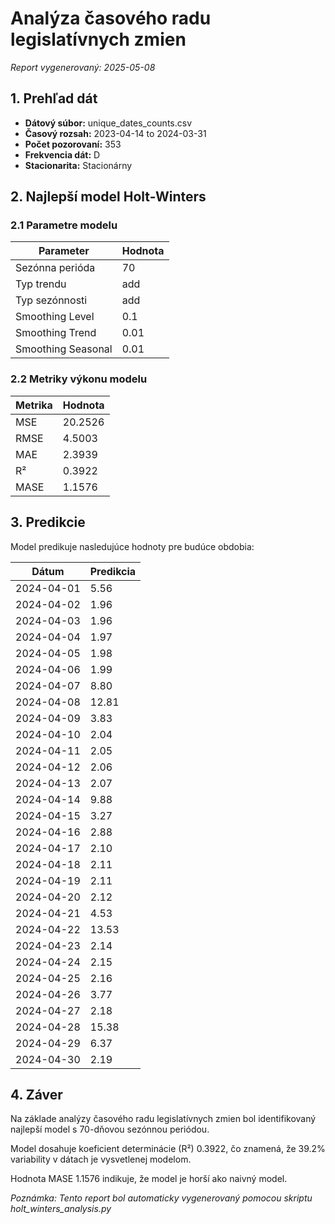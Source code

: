 # Analýza časového radu legislatívnych zmien

*Report vygenerovaný: 2025-05-08*

## 1. Prehľad dát

- **Dátový súbor:** unique_dates_counts.csv
- **Časový rozsah:** 2023-04-14 to 2024-03-31
- **Počet pozorovaní:** 353
- **Frekvencia dát:** D
- **Stacionarita:** Stacionárny

## 2. Najlepší model Holt-Winters

### 2.1 Parametre modelu

| Parameter | Hodnota |
|-----------|--------|
| Sezónna perióda | 70 |
| Typ trendu | add |
| Typ sezónnosti | add |
| Smoothing Level | 0.1 |
| Smoothing Trend | 0.01 |
| Smoothing Seasonal | 0.01 |

### 2.2 Metriky výkonu modelu

| Metrika | Hodnota |
|---------|--------|
| MSE | 20.2526 |
| RMSE | 4.5003 |
| MAE | 2.3939 |
| R² | 0.3922 |
| MASE | 1.1576 |

## 3. Predikcie

Model predikuje nasledujúce hodnoty pre budúce obdobia:

| Dátum | Predikcia |
|--------|----------|
| 2024-04-01 | 5.56 |
| 2024-04-02 | 1.96 |
| 2024-04-03 | 1.96 |
| 2024-04-04 | 1.97 |
| 2024-04-05 | 1.98 |
| 2024-04-06 | 1.99 |
| 2024-04-07 | 8.80 |
| 2024-04-08 | 12.81 |
| 2024-04-09 | 3.83 |
| 2024-04-10 | 2.04 |
| 2024-04-11 | 2.05 |
| 2024-04-12 | 2.06 |
| 2024-04-13 | 2.07 |
| 2024-04-14 | 9.88 |
| 2024-04-15 | 3.27 |
| 2024-04-16 | 2.88 |
| 2024-04-17 | 2.10 |
| 2024-04-18 | 2.11 |
| 2024-04-19 | 2.11 |
| 2024-04-20 | 2.12 |
| 2024-04-21 | 4.53 |
| 2024-04-22 | 13.53 |
| 2024-04-23 | 2.14 |
| 2024-04-24 | 2.15 |
| 2024-04-25 | 2.16 |
| 2024-04-26 | 3.77 |
| 2024-04-27 | 2.18 |
| 2024-04-28 | 15.38 |
| 2024-04-29 | 6.37 |
| 2024-04-30 | 2.19 |


## 4. Záver

Na základe analýzy časového radu legislatívnych zmien bol identifikovaný najlepší model s 70-dňovou sezónnou periódou. 

Model dosahuje koeficient determinácie (R²) 0.3922, čo znamená, že 39.2% variability v dátach je vysvetlenej modelom.

Hodnota MASE 1.1576 indikuje, že model je horší ako naivný model.

*Poznámka: Tento report bol automaticky vygenerovaný pomocou skriptu holt_winters_analysis.py*
